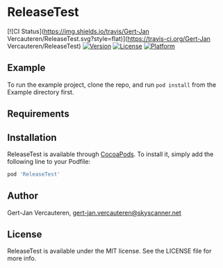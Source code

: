 # ReleaseTest

[![CI Status](https://img.shields.io/travis/Gert-Jan Vercauteren/ReleaseTest.svg?style=flat)](https://travis-ci.org/Gert-Jan Vercauteren/ReleaseTest)
[![Version](https://img.shields.io/cocoapods/v/ReleaseTest.svg?style=flat)](https://cocoapods.org/pods/ReleaseTest)
[![License](https://img.shields.io/cocoapods/l/ReleaseTest.svg?style=flat)](https://cocoapods.org/pods/ReleaseTest)
[![Platform](https://img.shields.io/cocoapods/p/ReleaseTest.svg?style=flat)](https://cocoapods.org/pods/ReleaseTest)

## Example

To run the example project, clone the repo, and run `pod install` from the Example directory first.

## Requirements

## Installation

ReleaseTest is available through [CocoaPods](https://cocoapods.org). To install
it, simply add the following line to your Podfile:

```ruby
pod 'ReleaseTest'
```

## Author

Gert-Jan Vercauteren, gert-jan.vercauteren@skyscanner.net

## License

ReleaseTest is available under the MIT license. See the LICENSE file for more info.
